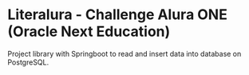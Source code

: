# Literalura - Challenge Alura ONE (Oracle Next Education)

Project library with Springboot to read and insert data into database on PostgreSQL.